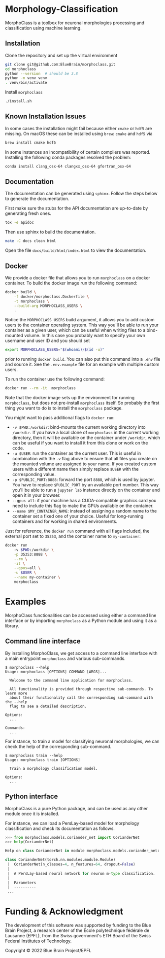 # Morphology-Classification
MorphoClass is a toolbox for neuronal morphologies processing and
classification using machine learning.

## Installation
Clone the repository and set up the virtual environment
```sh
git clone git@github.com:BlueBrain/morphoclass.git
cd morphoclass
python --version  # should be 3.8
python -m venv venv
. venv/bin/activate
```

Install `morphoclass`
```sh
./install.sh
```


## Known Installation Issues
In some cases the installation might fail because either `cmake` or `hdf5` are
missing. On macOS these can be installed using `brew`:
`cmake` and `hdf5` via
```sh
brew install cmake hdf5
```

In some instances an incompatibility of certain compilers was reported.
Installing the following conda packages resolved the problem:
```sh
conda install clang_osx-64 clangxx_osx-64 gfortran_osx-64
```

## Documentation
The documentation can be generated using `sphinx`.
Follow the steps below to generate the documentation.

First make sure the stubs for the API documentation are up-to-date by
generating fresh ones.
```sh
tox -e apidoc
```

Then use sphinx to build the documentation.
```sh
make -C docs clean html
```

Open the file `docs/build/html/index.html` to view the documentation.

## Docker
We provide a docker file that allows you to run `morphoclass` on a docker
container. To build the docker image run the following command:
```sh
docker build \
    -f docker/morphoclass.Dockerfile \
    -t morphoclass \
    --build-arg MORPHOCLASS_USERS \
    .
```
Notice the `MORPHOCLASS_USERS` build argument, it allows you to add custom
users to the container operating system. This way you'll be able to run your
container as a given user, which can be useful when writing files to a
bind-mounted volume. In this case you probably want to specify your own
username and user ID and you should set
```sh
export MORPHOCLASS_USERS="$(whoami)/$(id -u)"
```
prior to running `docker build`. You can also put this command into a `.env`
file and source it. See the `.env.example` file for an example with multiple
custom users.

To run the container use the following command:
```sh
docker run --rm -it  morphoclass
```
Note that the docker image sets up the environment for running `morphoclass`,
but does not pre-install `morphoclass` itself. So probably the first thing you
want to do is to install the `morphoclass` package.

You might want to pass additional flags to `docker run`:
* `-v $PWD:/workdir`: bind-mounts the current working directory into `/workdir`.
  If you have a local clone of `morphoclass` in the current working directory,
  then it will be available on the container under `/workdir`, which can be
  useful if you want to install it from this clone or work on the code.
* `-u $USER`: run the container as the current user. This is useful in
  combination with the `-v` flag above to ensure that all files you create on
  the mounted volume are assigned to your name. If you created custom users
  with a different name then simply replace `$USER` with the corresponding
  value.
* `-p $PUBLIC_PORT:8888`: forward the port `8888`, which is used by jupyter.
  You have to replace `$PUBLIC_PORT` by an available port number. This way
  you'll be able to run a `jupyter lab` instance directly on the container and
  open it in your browser.
* `--gpus all`: if your machine has a CUDA-compatible graphics card you need to
  include this flag to make the GPUs available on the container.
* `--name $MY_CONTAINER_NAME`: instead of assigning a random name to the
  container set a fixed one of your choice. Useful for long-running containers
  and for working in shared environments.

Just for reference, the `docker run` command with all flags included, the
external port set to `35353`, and the container name to `my-container`:
```sh
docker run 
    -v $PWD:/workdir \
    -p 35353:8888 \
    --rm \
    -it \
    --gpus=all \
    -u $USER \
    --name my-container \
    morphoclass
```

# Examples

MorphoClass functionalities can be accessed using either a command line
interface or by importing `morphoclass` as a Python module and using it as a
library.

## Command line interface

By installing MorphoClass, we get access to a command line interface with a
main entrypoint `morphoclass` and various sub-commands.
```shell
$ morphoclass --help
Usage: morphoclass [OPTIONS] COMMAND [ARGS]...

  Welcome to the command line application for morphoclass.

  All functionality is provided through respective sub-commands. To learn more
  about their functionality call the corresponding sub-command with the --help
  flag to see a detailed description.

Options:  
  ...
  
Commands:
  ...
```
For instance, to train a model for classifying neuronal morphologies, we can
check the help of the corresponding sub-command.
```shell
$ morphoclass train --help
Usage: morphoclass train [OPTIONS]

  Train a morphology classification model.

Options:
  ...
```

## Python interface

MorphoClass is a pure Python package, and can be used as any other module once
it is installed.

For instance, we can load a PersLay-based model for morphology classification
and check its documentation as follows.
```python
>>> from morphoclass.models.coriander_net import CorianderNet
>>> help(CorianderNet)

Help on class CorianderNet in module morphoclass.models.coriander_net:

class CorianderNet(torch.nn.modules.module.Module)
 |  CorianderNet(n_classes=4, n_features=64, dropout=False)
 |  
 |  A PersLay-based neural network for neuron m-type classification.
 |  
 |  Parameters
 |  ----------
 ...
```


# Funding & Acknowledgment
 
The development of this software was supported by funding to the Blue Brain
Project, a research center of the École polytechnique fédérale de Lausanne
(EPFL), from the Swiss government's ETH Board of the Swiss Federal Institutes
of Technology.
 
Copyright © 2022 Blue Brain Project/EPFL

